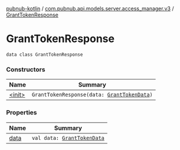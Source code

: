 [pubnub-kotlin](../../index.md) / [com.pubnub.api.models.server.access_manager.v3](../index.md) / [GrantTokenResponse](./index.md)

# GrantTokenResponse

`data class GrantTokenResponse`

### Constructors

| Name | Summary |
|---|---|
| [&lt;init&gt;](-init-.md) | `GrantTokenResponse(data: `[`GrantTokenData`](../-grant-token-data/index.md)`)` |

### Properties

| Name | Summary |
|---|---|
| [data](data.md) | `val data: `[`GrantTokenData`](../-grant-token-data/index.md) |
